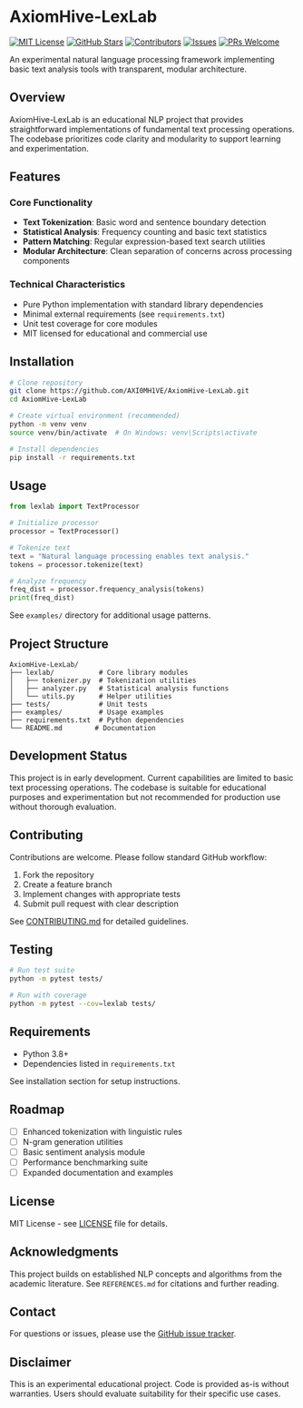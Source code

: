 # AxiomHive-LexLab

[![MIT License](https://img.shields.io/badge/License-MIT-green.svg)](https://choosealicense.com/licenses/mit/)
[![GitHub Stars](https://img.shields.io/github/stars/AXI0MH1VE/AxiomHive-LexLab?style=social)](https://github.com/AXI0MH1VE/AxiomHive-LexLab/stargazers)
[![Contributors](https://img.shields.io/github/contributors/AXI0MH1VE/AxiomHive-LexLab)](https://github.com/AXI0MH1VE/AxiomHive-LexLab/graphs/contributors)
[![Issues](https://img.shields.io/github/issues/AXI0MH1VE/AxiomHive-LexLab)](https://github.com/AXI0MH1VE/AxiomHive-LexLab/issues)
[![PRs Welcome](https://img.shields.io/badge/PRs-welcome-brightgreen.svg)](https://github.com/AXI0MH1VE/AxiomHive-LexLab/pulls)

An experimental natural language processing framework implementing basic text analysis tools with transparent, modular architecture.

## Overview

AxiomHive-LexLab is an educational NLP project that provides straightforward implementations of fundamental text processing operations. The codebase prioritizes code clarity and modularity to support learning and experimentation.

## Features

### Core Functionality

- **Text Tokenization**: Basic word and sentence boundary detection
- **Statistical Analysis**: Frequency counting and basic text statistics
- **Pattern Matching**: Regular expression-based text search utilities
- **Modular Architecture**: Clean separation of concerns across processing components

### Technical Characteristics

- Pure Python implementation with standard library dependencies
- Minimal external requirements (see `requirements.txt`)
- Unit test coverage for core modules
- MIT licensed for educational and commercial use

## Installation

```bash
# Clone repository
git clone https://github.com/AXI0MH1VE/AxiomHive-LexLab.git
cd AxiomHive-LexLab

# Create virtual environment (recommended)
python -m venv venv
source venv/bin/activate  # On Windows: venv\Scripts\activate

# Install dependencies
pip install -r requirements.txt
```

## Usage

```python
from lexlab import TextProcessor

# Initialize processor
processor = TextProcessor()

# Tokenize text
text = "Natural language processing enables text analysis."
tokens = processor.tokenize(text)

# Analyze frequency
freq_dist = processor.frequency_analysis(tokens)
print(freq_dist)
```

See `examples/` directory for additional usage patterns.

## Project Structure

```
AxiomHive-LexLab/
├── lexlab/           # Core library modules
│   ├── tokenizer.py  # Tokenization utilities
│   ├── analyzer.py   # Statistical analysis functions
│   └── utils.py      # Helper utilities
├── tests/            # Unit tests
├── examples/         # Usage examples
├── requirements.txt  # Python dependencies
└── README.md        # Documentation
```

## Development Status

This project is in early development. Current capabilities are limited to basic text processing operations. The codebase is suitable for educational purposes and experimentation but not recommended for production use without thorough evaluation.

## Contributing

Contributions are welcome. Please follow standard GitHub workflow:

1. Fork the repository
2. Create a feature branch
3. Implement changes with appropriate tests
4. Submit pull request with clear description

See [CONTRIBUTING.md](CONTRIBUTING.md) for detailed guidelines.

## Testing

```bash
# Run test suite
python -m pytest tests/

# Run with coverage
python -m pytest --cov=lexlab tests/
```

## Requirements

- Python 3.8+
- Dependencies listed in `requirements.txt`

See installation section for setup instructions.

## Roadmap

- [ ] Enhanced tokenization with linguistic rules
- [ ] N-gram generation utilities
- [ ] Basic sentiment analysis module
- [ ] Performance benchmarking suite
- [ ] Expanded documentation and examples

## License

MIT License - see [LICENSE](LICENSE) file for details.

## Acknowledgments

This project builds on established NLP concepts and algorithms from the academic literature. See `REFERENCES.md` for citations and further reading.

## Contact

For questions or issues, please use the [GitHub issue tracker](https://github.com/AXI0MH1VE/AxiomHive-LexLab/issues).

## Disclaimer

This is an experimental educational project. Code is provided as-is without warranties. Users should evaluate suitability for their specific use cases.
